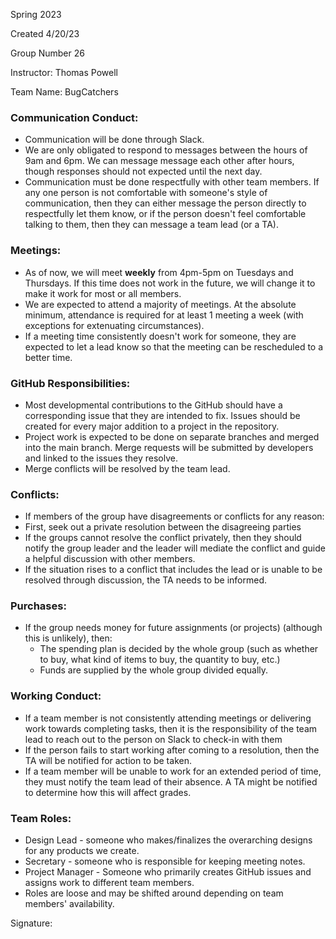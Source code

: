 Spring 2023

Created 4/20/23

Group Number 26

Instructor: Thomas Powell

Team Name: BugCatchers

### Communication Conduct:
- Communication will be done through Slack.
- We are only obligated to respond to messages between the hours of 9am and 6pm. We can message message each other after hours, though responses should not expected until the next day.
- Communication must be done respectfully with other team members. If any one person is not comfortable with someone's style of communication, then they can either message the person directly to respectfully let them know, or if the person doesn't feel comfortable talking to them, then they can message a team lead (or a TA).

### Meetings:
- As of now, we will meet **weekly** from 4pm-5pm on Tuesdays and Thursdays. If this time does not work in the future, we will change it to make it work for most or all members.
- We are expected to attend a majority of meetings. At the absolute minimum, attendance is required for at least 1 meeting a week (with exceptions for extenuating circumstances). 
- If a meeting time consistently doesn't work for someone, they are expected to let a lead know so that the meeting can be rescheduled to a better time. 

### GitHub Responsibilities:
- Most developmental contributions to the GitHub should have a corresponding issue that they are intended to fix. Issues should be created for every major addition to a project in the repository. 
- Project work is expected to be done on separate branches and merged into the main branch. Merge requests will be submitted by developers and linked to the issues they resolve. 
- Merge conflicts will be resolved by the team lead. 

### Conflicts:  
- If members of the group have disagreements or conflicts for any reason:  
- First, seek out a private resolution between the disagreeing parties 
- If the groups cannot resolve the conflict privately, then they should notify the group leader and the leader will mediate the conflict and guide a helpful discussion with other members. 
- If the situation rises to a conflict that includes the lead or is unable to be resolved through discussion, the TA needs to be informed. 

### Purchases:
- If the group needs money for future assignments (or projects) (although this is unlikely), then:  
	- The spending plan is decided by the whole group (such as whether to buy, what kind of items to buy, the quantity to buy, etc.)  
	- Funds are supplied by the whole group divided equally. 

### Working Conduct:
- If a team member is not consistently attending meetings or delivering work towards completing tasks, then it is the responsibility of the team lead to reach out to the person on Slack to check-in with them
- If the person fails to start working after coming to a resolution, then the TA will be notified for action to be taken. 
- If a team member will be unable to work for an extended period of time, they must notify the team lead of their absence. A TA might be notified to determine how this will affect grades. 

### Team Roles:
- Design Lead - someone who makes/finalizes the overarching designs for any products we create.
- Secretary - someone who is responsible for keeping meeting notes.
- Project Manager - Someone who primarily creates GitHub issues and assigns work to different team members.
- Roles are loose and may be shifted around depending on team members' availability. 

Signature:
